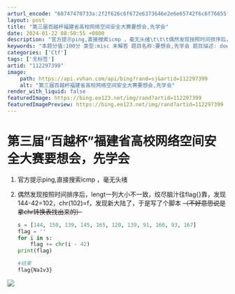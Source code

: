 ```yaml
---
arturl_encode: "68747470733a:2f2f626c6f672e6373646e2e6e65742f6c6f76655f5f6c6a2f:61727469636c652f64657461696c732f313132323937333939"
layout: post
title: "第三届百越杯福建省高校网络空间安全大赛要想会,先学会"
date: 2024-01-22 08:50:55 +0800
description: "官方提示ping,直接搜索icmp ，毫无头绪\t\t\t偶然发现按照时间排序后，lengt一列大小不一致"
keywords: "本题分值:100分 类型:misc 未解答 题目名称:要想会,先学会 题目描述: download"
categories: ['Ctf']
tags: ['无标签']
artid: "112297399"
image:
    path: https://api.vvhan.com/api/bing?rand=sj&artid=112297399
    alt: "第三届百越杯福建省高校网络空间安全大赛要想会,先学会"
render_with_liquid: false
featuredImage: https://bing.ee123.net/img/rand?artid=112297399
featuredImagePreview: https://bing.ee123.net/img/rand?artid=112297399
---
```


# 第三届“百越杯”福建省高校网络空间安全大赛要想会，先学会

1. 官方提示ping,直接搜索icmp ，毫无头绪
2. 偶然发现按照时间排序后，lengt一列大小不一致，绞尽脑汁往flag{}靠，发现144-42=102，chr(102)=f，发现新大陆了，于是写了个脚本
   ~~（不好意思说是拿chr转换表找出来的）~~

   ```python
   s = [144, 150, 139, 145, 165, 120, 139, 91, 160, 93, 167]
   flag = ''
   for i in s:
       flag += chr(i - 42)
   print(flag)

   #结果
   flag{Na1v3}
   ```

![](https://i-blog.csdnimg.cn/blog_migrate/bee12b9ac5b640199b97a88dd41a24f5.jpeg)